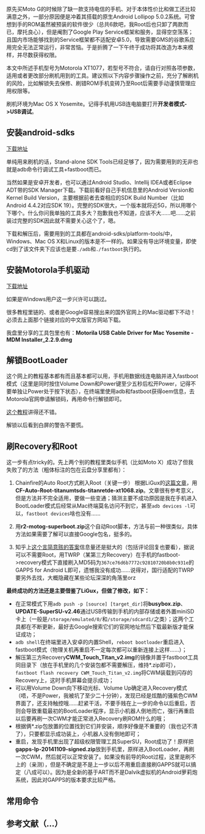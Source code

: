 <!-- 
.. title: 国行电信4G版Moto G 2014之Root与刷ROM恢复谷歌服务
.. slug: guo-xing-dian-xin-4gban-moto-g-2014zhi-rootyu-shua-romhui-fu-gu-ge-fu-wu
.. date: 2015-04-09 20:03:22 UTC+08:00
.. tags: 
.. category: 
.. link: 
.. description: 
.. type: text
-->

原先买Moto G的时候除了缺一款支持电信的手机、对于本体性价比和做工还比较满意之外，一部分原因便是冲着其搭载的原生Android Lollipop 5.0.2系统。可曾想到手的ROM虽然被预装的软件很少（总共6款吧，我Root后也只卸了两款而已，摩托良心），但是阉割了Google Play Service框架和服务，显得空空荡荡；且国内市场能够找到的Service框架都不适配安卓5.0，导致需要GMS的谷歌系应用完全无法正常运行，非常苦恼。于是折腾了一下午终于成功将其改造为本来模样，并尽数获得权限。

本文中所述手机型号为Motorola XT1077，若型号不符合，请自行对照各项参数，适用或者更改部分刷机用到的工具。建议照以下内容步骤操作之前，充分了解刷机的风险，比如解锁失去保修、刷错ROM手机变砖乃至Root后需要手动谨慎管理应用权限等。

刷机环境为Mac OS X Yosemite。记得手机用USB连电脑要打开**开发者模式-\>USB调试**。

## 安装android-sdks
[下载地址][1]

单纯用来刷机的话，Stand-alone SDK Tools已经足够了，因为需要用到的无非也就是adb命令行调试工具+fastboot而已。

当然如果是安卓开发者，也可以通过Android Studio、Intellij IDEA或者Eclipse ADT带的SDK Manager下载。下载前看好自己手机信息里的Android Version和Kernel Build Version，主要根据前者去查相应的SDK Build Number（比如Android 4.4.2对应SDK 19）。完整的SDK很大，一个版本就将近5G，所以用哪个下哪个。什么你问我单独的工具多大？抱歉我也不知道，应该不大……吧……之前装过完整的SDK因此就不需要关心这个了，嗯。

下载和解压后，需要用到的工具都在android-sdks/platform-tools/中，Windows、Mac OS X和Linux的版本是不一样的。如果没有导出环境变量，即使cd到了该文件夹下应该也是要`./adb`和`./fastboot`执行的。

## 安装Motorola手机驱动
[下载地址][2]

如果是Windows用户这一步兴许可以跳过。

很多教程里链的、或者是Google容易搜出来的国外官网上的Mac驱动都下不动！必须去上面那个链接对应的中文版官方网站下载。

我盘里分享的工具包里也有：**Motorila USB Cable Driver for Mac Yosemite - MDM Installer\_2.2.9.dmg**

## 解锁BootLoader
这个网上的教程基本都有而且基本都可以用，手机用数据线连电脑并进入fastboot模式（这里是同时按住Volume Down和Power键至少五秒后松开Power，记得不要单独让Power处于按下状态），在终端里使用adb和fastboot获得oem信息，去Motorola官网申请解锁码，再用命令行解锁即可。

[这个教程][3]讲得还不错。

解锁以后看到白屏的警告不要慌。

## 刷Recovery和Root
这一步有点tricky的。先上两个别的教程里类似手机（比如Moto X）成功了但我失败了的方法（粗体标注的包在云盘分享里都有）：

1. Chainfire的Auto Root方式刷入Root（关键一步）
	根据LiGux的[这篇文章][4]，用**CF-Auto-Root-titanumtsds-titanretde-xt1068.zip**。文章很有参考意义，但是方法并不完全适用，要做一些变通；猜测主要不成功原因是我在手机进入BootLoader模式后经常从Mac终端莫名访问不到它，甚至`adb devices -l`可以，`fastboot devices`啥也没有……

2. 用**r2-motog-superboot.zip**这个自动Root脚本，方法与前一种很类似，具体方法如果需要了解可以直接Google包名，挺多的。

3. 知乎上[这个言简意赅的答案][5]信息量还是挺大的（包括评论回复也要看），据说可以不需要Root，用TWRP（某第三方Recovery）在手机的fastboot-\>recovery模式下直接刷入MD5码为`367ce76d6b7772c92810720b8b0c931e`的GAPPS for Android L即可，遗憾我没有成功……说得对，国行适配的TWRP要另外去找，大概隐藏在某些论坛深深的角落里orz

**最终成功的方法还是主要借鉴了LiGux，但做了修改，如下：**

- 在正常模式下用`adb push -p [source] [target_dir]`将**busybox.zip**、**UPDATE-SuperSU-v2.46**通过USB传输到手机的内部存储或者外置miniSD卡上（一般是`/storage/emulated/0/`和`/storage/sdcard1/`之类）；这两个工具都在不断更新，最好去Google搜索它们的官网地址然后下载最新版才能保证成功；
- `adb shell`在终端里进入安卓的内置Shell，`reboot bootloader`重启进入fastboot模式（物理关机再重启不一定每次都可以重新连接上这样……）；
- 解压第三方Recovery**CWM\_Touch\_Titan\_v2.img**的镜像并置于fastboot工具同目录下（放在手机里的几个安装包都不需要解压，维持\*.zip即可），`fastboot flash recovery CWM_Touch_Titan_v2.img`将CWM装载到闪存的Recovery上，这时手机屏幕会提示成功；
- 可以用Volume Down向下移动光标、Volume Up确定进入Recovery模式（唔，不是Power，我被坑了至少二十分钟），发现已经是炫酷的骚紫色CWM界面了，还支持触控哦……赶紧干活，不要手贱在上一步的命令以后重启，否则会导致重载最初的BootLoader程序，显示小机器人倒地而亡，强行再重启以后要再刷一次CWM才能正常进入Recovery刷ROM什么的哦；
- 根据俩\*.zip包放置的位置找到它们并安装，顺序好像是不重要的（我也记不清了），只要都显示成功装上，小机器人没有倒地即可；
- 重启，发现手机里出现了超级权限管理工具SuperSU，Root成功了！原样把**gapps-lp-20141109-signed.zip**放到手机里，原样进入BootLoader，再刷一次CWM，然后就可以正常安装了。如果没有前导的Root过程，这里是刷不上的（亲测），但是不确定是不是上一步以后不用重启直接刷GAPPS就可以搞定（八成可以）。因为是全新的基于ART而不是Dalvik虚拟机的Android萝莉炮系统，因此对GAPPS的版本要求比较严格。

## 常用命令

## 参考文献（...）

[1]:	https://developer.android.com/sdk/installing/index.html
[2]:	https://motorola-global-zn-ch.custhelp.com/app/answers/detail/a_id/91628
[3]:	http://bbs.gfan.com/android-7121074-1-1.html
[4]:	http://ligux.com/?p=133
[5]:	http://www.zhihu.com/question/27800031/answer/39007940